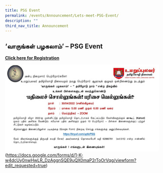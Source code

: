 ```yaml
---
title: PSG Event
permalink: /events/Announcement/Lets-meet-PSG-Event/
description: ""
third_nav_title: Announcement
---
```


## ‘வாருங்கள் பழகலாம்’ – PSG Event

**[Click here for Registration](https://docs.google.com/forms/d/1-K-w4dcUy0nwHwLR_DzAggnSQE9uQX0maP2rToOrVqg/viewform?edit_requested=truehttps://docs.google.com/forms/d/1-K-w4dcUy0nwHwLR_DzAggnSQE9uQX0maP2rToOrVqg/viewform?edit_requested=true)**



![](/images/PSG-EVENT-1024x576.jpeg)(https://docs.google.com/forms/d/1-K-w4dcUy0nwHwLR_DzAggnSQE9uQX0maP2rToOrVqg/viewform?edit_requested=true)




